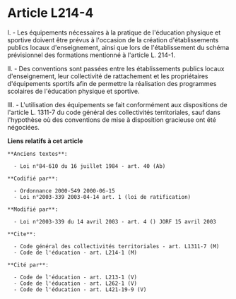 # Article L214-4

I. - Les équipements nécessaires à la pratique de l'éducation physique et sportive doivent être prévus à l'occasion de la
création d'établissements publics locaux d'enseignement, ainsi que lors de l'établissement du schéma prévisionnel des
formations mentionné à l'article L. 214-1.

II. - Des conventions sont passées entre les établissements publics locaux d'enseignement, leur collectivité de rattachement
et les propriétaires d'équipements sportifs afin de permettre la réalisation des programmes scolaires de l'éducation physique
et sportive.

III. - L'utilisation des équipements se fait conformément aux dispositions de l'article L. 1311-7 du code général des
collectivités territoriales, sauf dans l'hypothèse où des conventions de mise à disposition gracieuse ont été négociées.

**Liens relatifs à cet article**

	**Anciens textes**:

	  - Loi n°84-610 du 16 juillet 1984 - art. 40 (Ab)

	**Codifié par**:

	  - Ordonnance 2000-549 2000-06-15
	  - Loi n°2003-339 2003-04-14 art. 1 (loi de ratification)

	**Modifié par**:

	  - Loi n°2003-339 du 14 avril 2003 - art. 4 () JORF 15 avril 2003

	**Cite**:

	  - Code général des collectivités territoriales - art. L1311-7 (M)
	  - Code de l'éducation - art. L214-1 (M)

	**Cité par**:

	  - Code de l'éducation - art. L213-1 (V)
	  - Code de l'éducation - art. L262-1 (V)
	  - Code de l'éducation - art. L421-19-9 (V)
